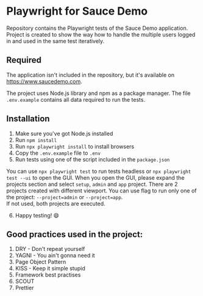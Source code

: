 # Playwright for Sauce Demo

Repository contains the Playwright tests of the Sauce Demo application.</br>
Project is created to show the way how to handle the multiple users logged in and used in the same test iteratively.

## Required

The application isn't included in the repository, but it's available on https://www.saucedemo.com.

The project uses Node.js library and npm as a package manager.
The file `.env.example` contains all data required to run the tests.

## Installation

1. Make sure you've got Node.js installed
2. Run `npm install`
3. Run `npx playwright install` to install browsers
4. Copy the `.env.example` file to `.env`
5. Run tests using one of the script included in the `package.json`

You can use `npx playwright test` to run tests headless or `npx playwright test --ui` to open the GUI.
When you open the GUI, please expand the projects section and select `setup`, `admin` and `app` project. 
There are 2 projects created with different viewport. You can use flag to run only one of the project: `--project=admin` or `--project=app`.<br>
If not used, both projects are executed.

6. Happy testing! 😄

## Good practices used in the project:

1. DRY - Don't repeat yourself
2. YAGNI  - You ain't gonna need it
3. Page Object Pattern
4. KISS - Keep it simple stupid
5. Framework best practises
6. SCOUT
7. Prettier